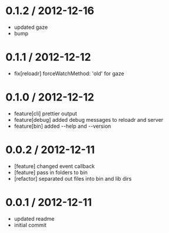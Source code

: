 
0.1.2 / 2012-12-16 
==================

  * updated gaze
  * bump

0.1.1 / 2012-12-12 
==================

  * fix[reloadr] forceWatchMethod: 'old' for gaze

0.1.0 / 2012-12-12 
==================

  * feature[cli] prettier output
  * feature[debug] added debug messages to reloadr and server
  * feature[bin] added --help and --version

0.0.2 / 2012-12-11 
==================

  * [feature] changed event callback
  * [feature] pass in folders to bin
  * [refactor] separated out files into bin and lib dirs

0.0.1 / 2012-12-11 
==================

  * updated readme
  * initial commit
